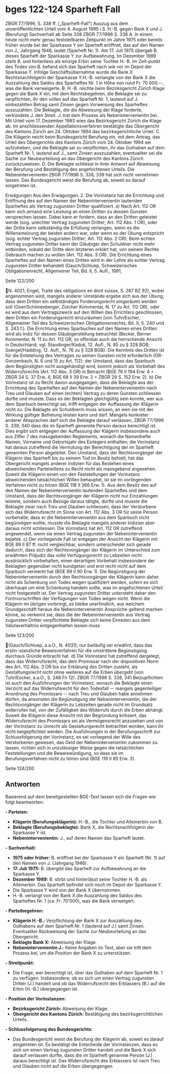 
# bges 122-124 Sparheft Fall

ZBGR 77/1996, S. 338 ff. („Sparheft-Fall“)
Auszug aus dem unveröffentlichten Urteil vom 4. August 1995 i.S. H.-B. gegen Bank X und J. (Berufung)
Sachverhalt ab Seite 338
ZBGR 77/1996 S. 338
A. In einem heute nicht mehr genau feststellbaren Zeitpunkt im Jahre 1975 oder bereits früher wurde bei der
Sparkasse Y ein Sparheft eröffnet, das auf den Namen von J., Jahrgang 1946, lautet (Sparheft Nr. 1). Am 17.
Juli 1975 übergab B. dieses Sparheft der Sparkasse Y zur Aufbewahrung. Im Dezember 1989 starb B. und
hinterliess als einzige Erbin seine Tochter H.-B. Im Zeit-punkt des Todes von B. befand sich das Sparheft
nach wie vor im Depot der Sparkasse Y. Infolge Geschäftsübernahme wurde die Bank X Rechtsnachfolgerin
der Sparkasse Y.H.-B. verlangte von der Bank X die Auszahlung des Saldos des Sparheftes Nr. 1 in Höhe
von rund Fr. 70 000.--, was die Bank verweigerte.
B. H.-B. reichte beim Bezirksgericht Zürich Klage gegen die Bank X ein, mit dem Rechtsbegehren, die
Beklagte sei zu verpflichten, ihr den vollen auf das Sparheft Nr. 1, lautend auf J. einbezahlten Betrag samt
Zinsen gegen Vorweisung des Sparheftes auszuzahlen. Die Beklagte, die die Abweisung der Klage forderte,
verkündete J. den Streit. J. trat dem Prozess als Nebenintervenientin bei. Mit Urteil vom 17. Dezember 1993
wies das Bezirksgericht Zürich die Klage ab. Im anschliessenden Appellationsverfahren bestätigte das
Obergericht des Kantons Zürich am 24. Oktober 1994 das bezirksgerichtliche Urteil.
C. Die Klägerin reicht beim Bundesgericht Berufung ein, mit dem Antrag, das Urteil des Obergerichts des
Kantons Zürich vom 24. Oktober 1994 sei aufzuheben, und die Beklagte sei zu verpflichten, ihr das Guthaben
auf dem Sparheft Nr. 1, lautend auf J., samt Zinsen auszuzahlen; eventualiter sei die Sache zur
Neubeurteilung an das Obergericht des Kantons Zürich zurückzuweisen.
D. Die Beklagte schliesst in ihrer Antwort auf Abweisung der Berufung und Bestätigung des angefochtenen
Urteils. Die Nebenintervenientin ZBGR 77/1996 S. 338, 339 hat sich nicht vernehmen lassen. Das
Bundesgericht weist die Berufung ab, soweit es darauf eingetreten ist.

Erwägungen
Aus den Erwägungen:
2. Die Vorinstanz hat die Errichtung und Eröffnung des auf den Namen der Nebenintervenientin lautenden
Sparheftes als Vertrag zugunsten Dritter qualifiziert.
a) Nach Art. 112 OR kann sich jemand eine Leistung an einen Dritten zu dessen Gunsten versprechen lassen.
Dabei kann er fordern, dass an den Dritten geleistet werde (sog. unechter Vertrag zugunsten Dritter; Art. 112
Abs. 1 OR), oder der Dritte kann selbständig die Erfüllung verlangen, wenn es die Willensmeinung der beiden
andern war, oder wenn es der Übung entspricht (sog. echter Vertrag zugunsten Dritter; Art. 112 Abs. 2 OR).
Beim echten Vertrag zugunsten Dritter kann der Gläubiger den Schuldner nicht mehr entbinden, sobald der
Dritte dem letzteren erklärt hat, von seinem Rechte Gebrauch machen zu wollen (Art. 112 Abs. 3 OR). Die
Errichtung eines Sparheftes auf den Namen eines Dritten wird in der Lehre als echter Vertrag zugunsten
Dritter behandelt (Gauch/Schluep, Schweizerisches Obligationenrecht, Allgemeiner Teil, Bd. II, 5. Aufl., 1991,

Seite 122/200

N. 4021; Engel, Traité des obligations en droit suisse, S. 287 RZ 92), wobei angenommen wird, mangels
anderer Umstände ergebe sich aus der Übung, dass dem Dritten ein selbständiges Forderungsrecht
eingeräumt werden soll (Oser/Schönenberger, Zürcher Kommentar, N. 17 zu Art. 112 OR), oder es wird aus
dem Vertragszweck auf den Willen des Errichters geschlossen, dem Dritten ein Forderungsrecht einzuräumen
(von Tuhr/Escher, Allgemeiner Teil des Schweizerischen Obligationenrechts, Bd. II, S. 240 und S. 243 f.). Die
Errichtung eines Sparbuches auf den Namen eines Dritten wird als Indiz für dessen Gläubigerstellung
betrachtet (Becker, Berner Kommentar, N. 11 zu Art. 112 OR; so offenbar auch die herrschende Ansicht in
Deutschland, vgl. Staudinger/Kaduk, 12. Aufl., N. 85 zu § 328 BGB; Soergel/Hadding, 12. Aufl., N. 76 zu §
328 BGB). Die Kenntnis des Dritten ist für die Entstehung des Vertrages zu seinen Gunsten nicht erforderlich
(OR-Gonzenbach, N. 6 und 15 zu Art. 112); der Umstand, dass das Sparbuch dem Begünstigten nicht
ausgehändigt wird, kommt jedoch als Vorbehalt des Widerrufsrechts (Art. 112 Abs. 3 OR) in Betracht (BGE
76 II 194 Erw. 4 = ZBGR 34 S. 37 Erw. 4; BGE 68 II 39 Erw. 2 = ZBGR 29 S. 152 Erw. 2).
b) Die Vorinstanz ist zu Recht davon ausgegangen, dass die Beklagte aus der Errichtung des Sparheftes auf
den Namen der Nebenintervenientin nach Treu und Glauben auf einen (echten) Vertrag zu deren Gunsten
schliessen durfte und musste. Dass es der Beklagten gleichgültig sein konnte, wer aus dem Sparbuch
berechtigt sei, trifft entgegen der Auffassung der Klägerin nicht zu. Die Beklagte als Schuldnerin muss wissen,
an wen sie mit der Wirkung gültiger Befreiung leisten kann und darf. Mangels konkreter anderer Absprachen
darf sich die Beklagte darauf verlassen,
ZBGR 77/1996 S. 338, 340
dass die im Sparheft genannte Person daraus berechtigt ist. Dies ergibt sich entgegen der Auffassung der
Klägerin insbesondere auch aus Ziffer 7 des massgebenden Reglements, wonach die Namenhefte Namen,
Vorname und Geburtsjahr des Einlegers enthalten; die Vorinstanz hat daraus zutreffend die Vermutung der
Berechtigung der im Sparheft genannten Person abgeleitet. Den Umstand, dass der Rechtsvorgänger der
Klägerin das Sparheft bis zu seinem Tod im Besitz behielt, hat das Obergericht mangels anderer Indizien für
das Bestehen eines abweichenden Parteiwillens zu Recht nicht als massgebend angesehen. Soweit die
Klägerin einen von den Feststellungen der Vorinstanz abweichenden tatsächlichen Willen behauptet, ist sie
im vorliegenden Verfahren nicht zu hören (BGE 118 II 366 Erw. 1). Aus dem Besitz des auf den Namen der
Nebenintervenientin lautenden Sparheftes und dem Umstand, dass der Rechtsvorgänger der Klägerin nicht
nur Einzahlungen leistete, sondern auch Bezüge daraus tätigte, durfte und musste die Beklagte zwar nach
Treu und Glauben schliessen, dass der Verstorbene sich das Widerrufsrecht im Sinne von Art. 112 Abs. 3
OR für seine Person vorbehalte; dass er die Nebenintervenientin aus dem Sparbuch nicht begünstigen wollte,
musste die Beklagte mangels anderer Indizien aber daraus nicht schliessen. Die Vorinstanz hat Art. 112 OR
zutreffend angewendet, wenn sie einen Vertrag zugunsten der Nebenintervenientin bejahte.
c) Der vorliegende Fall ist entgegen der Ansicht der Klägerin mit BGE 89 II 87 ff. nicht vergleichbar, sondern
unterscheidet sich gerade dadurch, dass sich der Rechtsvorgänger der Klägerin im Unterschied zum
erwähnten Präjudiz das volle Verfügungsrecht zu Lebzeiten nicht ausdrücklich vorbehalten, einen derartigen
Vorbehalt insbesondere der Beklagten gegenüber nicht kundgetan und erst recht nicht auf dem Sparbuch
vermerkt hat (BGE 89 II 90 Erw. 1). Die Begünstigung der Nebenintervenientin durch den Rechtsvorgänger
der Klägerin kann daher nicht als Schenkung von Todes wegen qualifiziert werden, sofern es sich überhaupt
um eine Schenkung handeln sollte, was im angefochtenen Urteil nicht festgestellt ist. Der Vertrag zugunsten
Dritter untersteht daher den Formvorschriften der Verfügungen von Todes wegen nicht. Wenn die Klägerin im
übrigen vorbringt, es bleibe unerfindlich, aus welchem Grundgeschäft heraus die Nebenintervenientin
Ansprüche geltend machen könne, so verkennt sie, dass die der Nebenintervenientin aus Vertrag zugunsten
Dritter verpflichtete Beklagte sich keine Einreden aus dem Valutaverhältnis entgegenhalten lassen muss

Seite 123/200

(Gauch/Schluep, a.a.O., N. 4031); nur beiläufig sei erwähnt, dass das erstin-stanzliche Beweisverfahren für
die umstrittene Begünstigung durchaus Gründe erbracht hat.
d) Die Vorinstanz hat zutreffend dargelegt, dass das Widerrufsrecht, das dem Promissar nach der dispositiven
Norm des Art. 112 Abs. 3 OR bis zur Erklärung des Dritten zusteht, als Gestaltungsrecht nicht ohne weiteres
auf die Erben übergeht (von Tuhr/Escher, a.a.O., S. 248 Fn 12).
ZBGR 77/1996 S. 338, 341
Beizupflichten ist auch den Ausführungen der Vorinstanz, wonach die Beklagte einen Verzicht auf das
Widerrufsrecht für den Todesfall -- mangels gegenteiliger Anordnung des Promissars -- nach Treu und
Glauben habe annehmen dürfen, da ansonsten die Begünstigung der Nebenintervenientin, die der
Rechtsvorgänger der Klägerin zu Lebzeiten gerade nicht im Grundsatz widerrufen hat, von der Zufälligkeit
des Widerrufs durch die Erben abhängt. Soweit die Klägerin diese Ansicht mit der Begründung kritisiert, das
Widerrufsrecht des Promissars sei als Vermögensrecht anzusehen und von der Vorinstanz zu Unrecht als
Gestaltungsrecht betrachtet worden, kann ihr nicht beigepflichtet werden. Die Ausführungen in der
Berufungsschrift zur Schlussfolgerung der Vorinstanz, es sei vorliegend der Wille des Verstorbenen gewesen,
das Geld der Nebenintervenientin zukommen zu lassen, richten sich in unzulässiger Weise gegen die
tatsächlichen Feststellungen und die Beweiswürdigung, so dass sie im Berufungsverfahren nicht zu hören
sind (BGE 119 II 85 Erw. 3).

Seite 124/200




## Antworten
Basierend auf dem bereitgestellten BGE-Text lassen sich die Fragen wie folgt beantworten:

**- Parteien:**

*   **Klägerin (Berufungsklägerin):** H.-B., die Tochter und Alleinerbin von B.
*   **Beklagte (Berufungsbeklagte):** Bank X, die Rechtsnachfolgerin der Sparkasse Y ist.
*   **Nebenintervenientin:** J., auf deren Namen das Sparheft lautet.

**- Sachverhalt:**

*   **1975 oder früher:** B. eröffnet bei der Sparkasse Y ein Sparheft (Nr. 1) auf den Namen von J. (Jahrgang 1946).
*   **17. Juli 1975:** B. übergibt das Sparheft zur Aufbewahrung an die Sparkasse Y.
*   **Dezember 1989:** B. stirbt und hinterlässt seine Tochter H.-B. als Alleinerbin. Das Sparheft befindet sich noch im Depot der Sparkasse Y.
*   Die Sparkasse Y wird von der Bank X übernommen.
*   H.-B. verlangt von der Bank X die Auszahlung des Saldos des Sparheftes Nr. 1 (ca. Fr. 70'000), was die Bank verweigert.

**- Parteibegehren:**

*   **Klägerin H.-B.:** Verpflichtung der Bank X zur Auszahlung des Guthabens auf dem Sparheft Nr. 1 (lautend auf J.) samt Zinsen. Eventualiter Rückweisung der Sache zur Neubeurteilung an das Obergericht.
*   **Beklagte Bank X:** Abweisung der Klage.
*   **Nebenintervenientin J.:** Keine Angaben im Text, aber sie tritt dem Prozess bei, um die Position der Bank X zu unterstützen.

**- Streitpunkt:**

*   Die Frage, wer berechtigt ist, über das Guthaben auf dem Sparheft Nr. 1 zu verfügen. Insbesondere, ob es sich um einen Vertrag zugunsten Dritter (J.) handelt und ob das Widerrufsrecht des Erblassers (B.) auf die Erbin (H.-B.) übergegangen ist.

**- Position der Vorinstanzen:**

*   **Bezirksgericht Zürich:** Abweisung der Klage.
*   **Obergericht des Kantons Zürich:** Bestätigung des bezirksgerichtlichen Urteils.

**- Schlussfolgerung des Bundesgerichts:**

*   Das Bundesgericht weist die Berufung der Klägerin ab, soweit es darauf eingetreten ist. Es bestätigt die Entscheide der Vorinstanzen, dass es sich um einen Vertrag zugunsten Dritter handelt und die Bank X sich darauf verlassen durfte, dass die im Sparheft genannte Person (J.) daraus berechtigt ist. Das Widerrufsrecht des Erblassers ist nach Treu und Glauben nicht auf die Erben übergegangen.

